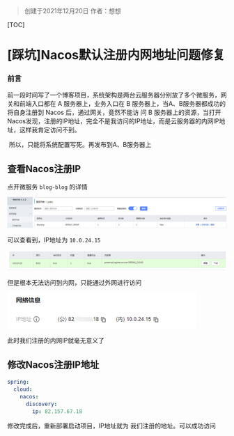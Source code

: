 > 创建于2021年12月20日
> 作者：想想

[TOC]

# [踩坑]Nacos默认注册内网地址问题修复

### 前言

​		前一段时间写了一个博客项目，系统架构是两台云服务器分别放了多个微服务，网关和前端入口都在 A 服务器上，业务入口在 B 服务器上，当A、B服务器都成功的将自身注册到 Nacos 后，通过网关，竟然不能访	问 B 服务器上的资源，当打开 Nacos发现，注册的IP地址，完全不是我访问的IP地址，而是云服务器的内网IP地址，这样我肯定访问不到。

​		所以，只能将系统配置写死。再发布到A、B服务器上

## 查看Nacos注册IP

点开微服务 `blog-blog` 的详情

![image-20211220233021300](images/image-20211220233021300.png)

可以查看到，IP地址为 `10.0.24.15`

![image-20211220232925801](images/image-20211220232925801.png)

但是根本无法访问到内网，只能通过外网进行访问

![image-20211220233142983](images/image-20211220233142983.png)

此时我们注册的内网IP就毫无意义了

## 修改Nacos注册IP地址

```yml
spring:
  cloud:
    nacos:
      discovery:
        ip: 82.157.67.18
```

修改完成后，重新部署启动项目，IP地址就为 我们注册的地址。可以成功访问